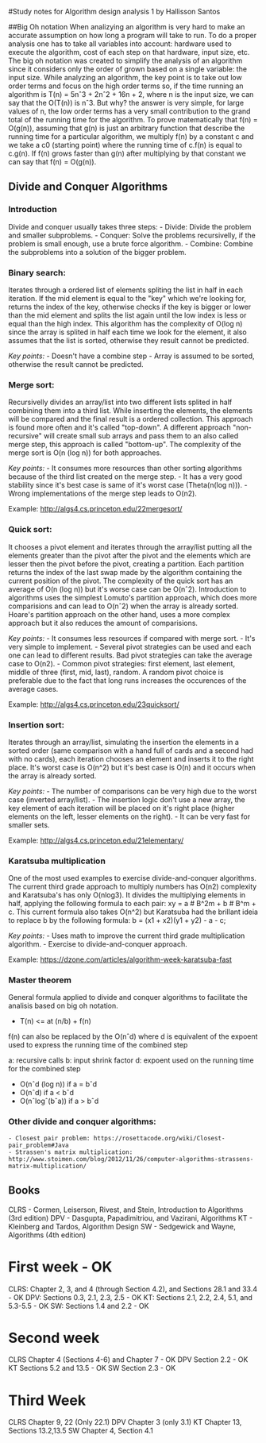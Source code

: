 #Study notes for Algorithm design analysis 1 by Hallisson Santos

##Big Oh notation
	When analizying an algorithm is very hard to make an accurate assumption on how long a program will take to run. To do a proper analysis one has to take all variables into account: hardware used to execute the algorithm, cost of each step on that hardware, input size, etc. The big oh notation was created to simplify the analysis of an algorithm since it considers only the order of grown based on a single variable: the input size. While analyzing an algorithm, the key point is to take out low order terms and focus on the high order terms so, if the time running an algorithm is T(n) = 5nˆ3 + 2nˆ2 + 16n + 2, where n is the input size, we can say that the O(T(n)) is nˆ3. But why? the answer is very simple, for large values of n, the low order terms has a very small contribution to the grand total of the running time for the algorithm. To prove matematically that f(n) = O(g(n)), assuming that g(n) is just an arbitrary function that describe the running time for a particular algorithm, we multiply f(n) by a constant c and we take a c0 (starting point) where the running time of c.f(n) is equal to c.g(n). If f(n) grows faster than g(n) after multiplying by that constant we can say that f(n) = O(g(n)).


## Divide and Conquer Algorithms

### Introduction

Divide and conquer usually takes three steps:
	- Divide: Divide the problem and smaller subproblems.
	- Conquer: Solve the problems recursivelly, if the problem is small enough, use a brute force algorithm.
	- Combine: Combine the subproblems into a solution of the bigger problem.

### Binary search:

Iterates through a ordered list of elements spliting the list in half in each iteration. If the mid element is equal to the "key" which we're looking for, returns the index of the key, otherwise checks if the key is bigger or lower than the mid element and splits the list again until the low index is less or equal than the high index. This algorithm has the complexity of O(log n) since the array is splited in half each time we look for the element, it also assumes that the list is sorted, otherwise they result cannot be predicted.

*Key points:*
	- Doesn't have a combine step
	- Array is assumed to be sorted, otherwise the result cannot be predicted.

### Merge sort:

Recursivelly divides an array/list into two different lists splited in half combining them into a third list. While inserting the elements, the elements will be compared and the final result is a ordered collection. This approach is found more often and it's called "top-down". A different approach "non-recursive" will create small sub arrays and pass them to an also called merge step, this approach is called "bottom-up". The complexity of the merge sort is O(n (log n)) for both approaches.

*Key points:*
	- It consumes more resources than other sorting algorithms because of the third list created on the merge step.
	- It has a very good stability since it's best case is same of it's worst case (Theta(n(log n))).
	- Wrong implementations of the merge step leads to O(n2).

Example: http://algs4.cs.princeton.edu/22mergesort/

### Quick sort:

It chooses a pivot element and iterates through the array/list putting all the elements greater than the pivot after the pivot and the elements which are lesser then the pivot before the pivot, creating a partition. Each partition returns the index of the last swap made by the algorithm containing the current position of the pivot. The complexity of the quick sort has an average of O(n (log n)) but it's worse case can be O(nˆ2). Introduction to algorithms uses the simplest Lomuto's partition approach, which does more comparisions and can lead to O(nˆ2) when the array is already sorted. Hoare's partition approach on the other hand, uses a more complex approach but it also reduces the amount of comparisions.

*Key points:*
	- It consumes less resources if compared with merge sort.
	- It's very simple to implement.
	- Several pivot strategies can be used and each one can lead to different results. Bad pivot strategies can take the average case to O(n2).
	- Common pivot strategies: first element, last element, middle of three (first, mid, last), random. A random pivot choice is preferable due to the fact that long runs increases the occurences of the average cases.

Example: http://algs4.cs.princeton.edu/23quicksort/

### Insertion sort:

 Iterates through an array/list, simulating the insertion the elements in a sorted order (same comparison with a hand full of cards and a second had with no cards), each iteration chooses an element and inserts it to the right place. It's worst case is O(n^2) but it's best case is O(n) and it occurs when the array is already sorted.

*Key points:*
 	- The number of comparisons can be very high due to the worst case (inverted array/list).
 	- The insertion logic don't use a new array, the key element of each iteration will be placed on it's right place (higher elements on the left, lesser elements on the right).
 	- It can be very fast for smaller sets.

 Example: http://algs4.cs.princeton.edu/21elementary/

### Karatsuba multiplication

One of the most used examples to exercise divide-and-conquer algorithms. The current third grade approach to multiply numbers has O(n2) complexity and Karatsuba's has only O(nlog3). It divides the multiplying elements in half, applying the following formula to each pair: xy = a # B^2m + b # B^m + c. This current formula also takes O(n^2) but Karatsuba had the brillant ideia to replace b by the following formula: b = (x1 + x2)(y1 + y2) - a - c;

*Key points:*
	- Uses math to improve the current third grade multiplication algorithm.
	- Exercise to divide-and-conquer approach.

Example: https://dzone.com/articles/algorithm-week-karatsuba-fast

### Master theorem

General formula applied to divide and conquer algorithms to facilitate the analisis based on big oh notation.

- T(n) <= at (n/b) + f(n)

f(n) can also be replaced by the O(nˆd) where d is equivalent of the expoent used to express the running time of the combined step

a: recursive calls
b: input shrink factor
d: expoent used on the running time for the combined step

- O(nˆd (log n)) 	if a = bˆd 
- O(nˆd) 			if a < bˆd
- O(nˆlogˆ(bˆa))	if a > bˆd



### Other divide and conquer algorithms:

	- Closest pair problem: https://rosettacode.org/wiki/Closest-pair_problem#Java
	- Strassen's matrix multiplication: http://www.stoimen.com/blog/2012/11/26/computer-algorithms-strassens-matrix-multiplication/


## Books

CLRS - Cormen, Leiserson, Rivest, and Stein, Introduction to Algorithms (3rd edition)
DPV - Dasgupta, Papadimitriou, and Vazirani, Algorithms
KT - Kleinberg and Tardos, Algorithm Design
SW - Sedgewick and Wayne, Algorithms (4th edition)


# First week - OK
CLRS: Chapter 2, 3, and 4 (through Section 4.2), and Sections 28.1 and 33.4 - OK
DPV: Sections 0.3, 2.1, 2.3, 2.5 - OK
KT: Sections 2.1, 2.2, 2.4, 5.1, and 5.3-5.5 - OK
SW: Sections 1.4 and 2.2 - OK

# Second week
CLRS Chapter 4 (Sections 4-6) and Chapter 7 - OK
DPV Section 2.2 - OK
KT Sections 5.2 and 13.5 - OK
SW Section 2.3 - OK

# Third Week
CLRS Chapter 9, 22 (Only 22.1)
DPV Chapter 3 (only 3.1)
KT Chapter 13, Sections 13.2,13.5
SW Chapter 4, Section 4.1

